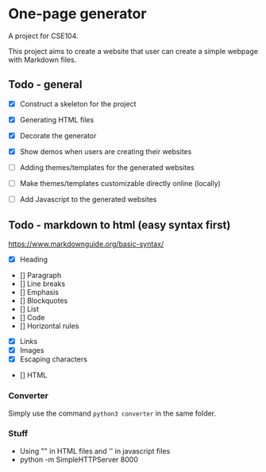 # One-page generator

A project for CSE104.

This project aims to create a website that user can create a simple webpage with Markdown files. 


## Todo - general
- [X] Construct a skeleton for the project
- [X] Generating HTML files
- [X] Decorate the generator
- [X] Show demos when users are creating their websites
- [ ] Adding themes/templates for the generated websites
- [ ] Make themes/templates customizable directly online (locally)

- [ ] Add Javascript to the generated websites

## Todo - markdown to html (**easy** syntax first)
https://www.markdownguide.org/basic-syntax/
- [X] Heading
- [] Paragraph
- [] Line breaks
- [] Emphasis
- [] Blockquotes
- [] List
- [] Code
- [] Horizontal rules
- [X] Links
- [X] Images
- [X] Escaping characters
- [] HTML

### Converter
Simply use the command `python3 converter` in the same folder.

### Stuff
- Using "" in HTML files and '' in javascript files
- python -m SimpleHTTPServer 8000
